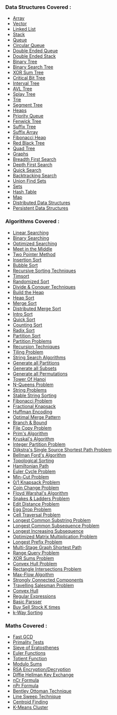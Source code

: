 ### Data Structures Covered :

* [Array]()
* [Vector]()
* [Linked List]()
* [Stack]()
* [Queue]()
* [Circular Queue]()
* [Double Ended Queue]()
* [Double Ended Stack]()
* [Binary Tree]()
* [Binary Search Tree]()
* [XOR Sum Tree]()
* [Critical Bit Tree]()
* [Interval Tree]()
* [AVL Tree]()
* [Splay Tree]()
* [Trie]()
* [Segment Tree]()
* [Heaps]()
* [Priority Queue]()
* [Fenwick Tree]()
* [Suffix Tree]()
* [Suffix Array]()
* [Fibonacci Heap]()
* [Red Black Tree]()
* [Quad Tree]()
* [Graphs]()
* [Breadth First Search]()
* [Depth First Search]()
* [Quick Search]()
* [Backtracking Search]()
* [Union Find Sets]()
* [Sets]()
* [Hash Table]()
* [Map]()
* [Distributed Data Structures]()
* [Persistent Data Structures]()

### Algorithms Covered :

* [Linear Searching]()
* [Binary Searching]()
* [Optimized Searching]()
* [Meet in the Middle]()
* [Two Pointer Method]()
* [Insertion Sort]()
* [Bubble Sort]()
* [Recursive Sorting Techniques]()
* [Timsort]()
* [Randomized Sort]()
* [Divide & Conquer Techniques]()
* [Build the Heap]()
* [Heap Sort]()
* [Merge Sort]()
* [Distributed Merge Sort]()
* [Intro Sort]()
* [Quick Sort]()
* [Counting Sort]()
* [Radix Sort]()
* [Partition Sort]()
* [Partition Problems]()
* [Recursion Techniques]()
* [Tiling Problem]()
* [String Search Algorithms]()
* [Generate all Partitions]()
* [Generate all Subsets]()
* [Generate all Permutations]()
* [Tower Of Hanoi]()
* [N-Queens Problem]()
* [String Problems]()
* [Stable String Sorting]()
* [Fibonacci Problem]()
* [Fractional Knapsack]()
* [Huffman Encoding]()
* [Optimal Merge Pattern]()
* [Branch & Bound]()
* [File Copy Problem]()
* [Prim's Algorithm]()
* [Kruskal's Algorithm]()
* [Integer Partition Problem]()
* [Dijkstra's Single Source Shortest Path Problem]()
* [Bellman Ford's Algorithm]()
* [Topological Sorting]()
* [Hamiltonian Path]()
* [Euler Cycle Problem]()
* [Min-Cut Problem]()
* [0/1 Knapsack Problem]()
* [Coin Change Problem]()
* [Floyd Warshal's Algorithm]()
* [Snakes & Ladders Problem]()
* [Edit Distance Problem]()
* [Egg Drop Problem]()
* [Cell Traversal Problem]()
* [Longest Common Substring Problem]()
* [Longest Common Subsequence Problem]()
* [Longest Increasing Subsequence]()
* [Optimized Matrix Multiplication Problem]()
* [Longest Prefix Problem]()
* [Multi-Stage Graph Shortest Path]()
* [Range Query Problem]()
* [XOR Sums Problem]()
* [Convex Hull Problem]()
* [Rectangle Intersections Problem]()
* [Max-Flow Algoithm]()
* [Strongly Connected Components]()
* [Travelling Salesman Problem]()
* [Convex Hull]()
* [Regular Expressions]()
* [Basic Parsser]()
* [Buy Sell Stock K times]()
* [k-Way Sorting]()

### Maths Covered :

* [Fast GCD]()
* [Primality Tests]()
* [Sieve of Eratosthenes]()
* [Euler Functions]()
* [Totient Function]()
* [Modulo Sums]()
* [RSA Encryption/Decryption]()
* [Diffie Hellman Key Exchange]()
* [nCr Formula]()
* [nPr Formula]()
* [Bentley Ottoman Technique]()
* [Line Sweep Technique]()
* [Centroid Finding]()
* [K-Means Cluster]()
